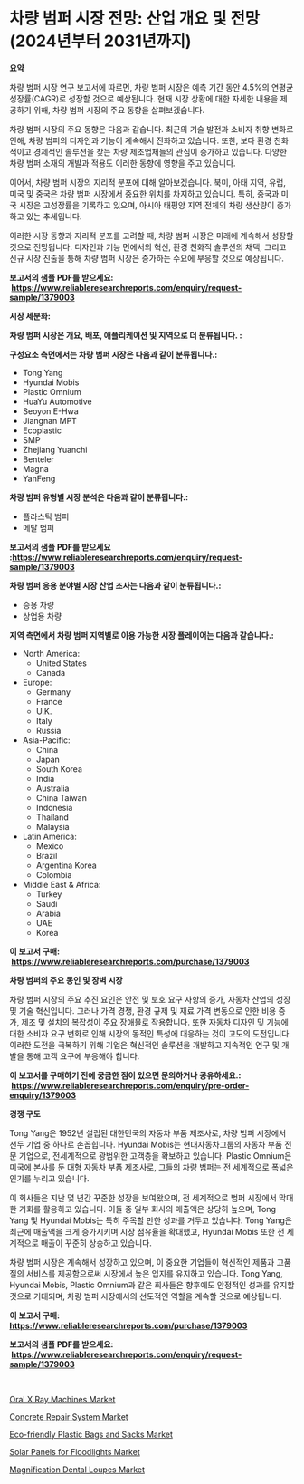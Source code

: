 <p><h1>차량 범퍼 시장 전망: 산업 개요 및 전망 (2024년부터 2031년까지)</h1></p><p><strong>요약</strong></p>
<p><p>차량 범퍼 시장 연구 보고서에 따르면, 차량 범퍼 시장은 예측 기간 동안 4.5%의 연평균 성장률(CAGR)로 성장할 것으로 예상됩니다. 현재 시장 상황에 대한 자세한 내용을 제공하기 위해, 차량 범퍼 시장의 주요 동향을 살펴보겠습니다.</p><p>차량 범퍼 시장의 주요 동향은 다음과 같습니다. 최근의 기술 발전과 소비자 취향 변화로 인해, 차량 범퍼의 디자인과 기능이 계속해서 진화하고 있습니다. 또한, 보다 환경 친화적이고 경제적인 솔루션을 찾는 차량 제조업체들의 관심이 증가하고 있습니다. 다양한 차량 범퍼 소재의 개발과 적용도 이러한 동향에 영향을 주고 있습니다.</p><p>이어서, 차량 범퍼 시장의 지리적 분포에 대해 알아보겠습니다. 북미, 아태 지역, 유럽, 미국 및 중국은 차량 범퍼 시장에서 중요한 위치를 차지하고 있습니다. 특히, 중국과 미국 시장은 고성장률을 기록하고 있으며, 아시아 태평양 지역 전체의 차량 생산량이 증가하고 있는 추세입니다.</p><p>이러한 시장 동향과 지리적 분포를 고려할 때, 차량 범퍼 시장은 미래에 계속해서 성장할 것으로 전망됩니다. 디자인과 기능 면에서의 혁신, 환경 친화적 솔루션의 채택, 그리고 신규 시장 진출을 통해 차량 범퍼 시장은 증가하는 수요에 부응할 것으로 예상됩니다.</p></p>
<p><strong>보고서의 샘플 PDF를 받으세요: &nbsp;<a href="https://www.reliableresearchreports.com/enquiry/request-sample/1379003">https://www.reliableresearchreports.com/enquiry/request-sample/1379003</a></strong></p>
<p><strong>시장 세분화:</strong></p>
<p><strong> 차량 범퍼 시장은 개요, 배포, 애플리케이션 및 지역으로 더 분류됩니다. :</strong></p>
<p><strong>구성요소 측면에서는 차량 범퍼 시장은 다음과 같이 분류됩니다.:</strong></p>
<p><ul><li>Tong Yang</li><li>Hyundai Mobis</li><li>Plastic Omnium</li><li>HuaYu Automotive</li><li>Seoyon E-Hwa</li><li>Jiangnan MPT</li><li>Ecoplastic</li><li>SMP</li><li>Zhejiang Yuanchi</li><li>Benteler</li><li>Magna</li><li>YanFeng</li></ul></p>
<p><strong> 차량 범퍼 유형별 시장 분석은 다음과 같이 분류됩니다.:</strong></p>
<p><ul><li>플라스틱 범퍼</li><li>메탈 범퍼</li></ul></p>
<p><strong>보고서의 샘플 PDF를 받으세요 :<a href="https://www.reliableresearchreports.com/enquiry/request-sample/1379003">https://www.reliableresearchreports.com/enquiry/request-sample/1379003</a></strong></p>
<p><strong> 차량 범퍼 응용 분야별 시장 산업 조사는 다음과 같이 분류됩니다.:</strong></p>
<p><ul><li>승용 차량</li><li>상업용 차량</li></ul></p>
<p><strong>지역 측면에서 차량 범퍼 지역별로 이용 가능한 시장 플레이어는 다음과 같습니다.:</strong></p>
<p><ul>
    <li>
        North America:
        <ul>
            <li>United States</li>
            <li>Canada</li>
        </ul>
    </li>
    <li>
        Europe:
        <ul>
            <li>Germany</li>
            <li>France</li>
            <li>U.K.</li>
            <li>Italy</li>
            <li>Russia</li>
        </ul>
    </li>
    <li>
        Asia-Pacific:
        <ul>
            <li>China</li>
            <li>Japan</li>
            <li>South Korea</li>
            <li>India</li>
            <li>Australia</li>
            <li>China Taiwan</li>
            <li>Indonesia</li>
            <li>Thailand</li>
            <li>Malaysia</li>
        </ul>
    </li>
    <li>
        Latin America:
        <ul>
            <li>Mexico</li>
            <li>Brazil</li>
            <li>Argentina Korea</li>
            <li>Colombia</li>
        </ul>
    </li>
    <li>
        Middle East & Africa:
        <ul>
            <li>Turkey</li>
            <li>Saudi</li>
            <li>Arabia</li>
            <li>UAE</li>
            <li>Korea</li>
        </ul>
    </li>
    </ul></p>
<p><strong>이 보고서 구매: &nbsp;<a href="https://www.reliableresearchreports.com/purchase/1379003">https://www.reliableresearchreports.com/purchase/1379003</a></strong></p>
<p><strong>차량 범퍼의 주요 동인 및 장벽 시장</strong></p>
<p><p>차량 범퍼 시장의 주요 추진 요인은 안전 및 보호 요구 사항의 증가, 자동차 산업의 성장 및 기술 혁신입니다. 그러나 가격 경쟁, 환경 규제 및 재료 가격 변동으로 인한 비용 증가, 제조 및 설치의 복잡성이 주요 장애물로 작용합니다. 또한 자동차 디자인 및 기능에 대한 소비자 요구 변화로 인해 시장의 동적인 특성에 대응하는 것이 고도의 도전입니다.이러한 도전을 극복하기 위해 기업은 혁신적인 솔루션을 개발하고 지속적인 연구 및 개발을 통해 고객 요구에 부응해야 합니다.</p></p>
<p><strong>이 보고서를 구매하기 전에 궁금한 점이 있으면 문의하거나 공유하세요.: &nbsp;<a href="https://www.reliableresearchreports.com/enquiry/pre-order-enquiry/1379003">https://www.reliableresearchreports.com/enquiry/pre-order-enquiry/1379003</a></strong></p>
<p><strong>경쟁 구도</strong></p>
<p><p>Tong Yang은 1952년 설립된 대한민국의 자동차 부품 제조사로, 차량 범퍼 시장에서 선두 기업 중 하나로 손꼽힙니다. Hyundai Mobis는 현대자동차그룹의 자동차 부품 전문 기업으로, 전세계적으로 광범위한 고객층을 확보하고 있습니다. Plastic Omnium은 미국에 본사를 둔 대형 자동차 부품 제조사로, 그들의 차량 범퍼는 전 세계적으로 폭넓은 인기를 누리고 있습니다.</p><p>이 회사들은 지난 몇 년간 꾸준한 성장을 보여왔으며, 전 세계적으로 범퍼 시장에서 막대한 기회를 활용하고 있습니다. 이들 중 일부 회사의 매출액은 상당히 높으며, Tong Yang 및 Hyundai Mobis는 특히 주목할 만한 성과를 거두고 있습니다. Tong Yang은 최근에 매출액을 크게 증가시키며 시장 점유율을 확대했고, Hyundai Mobis 또한 전 세계적으로 매출이 꾸준히 상승하고 있습니다.</p><p>차량 범퍼 시장은 계속해서 성장하고 있으며, 이 중요한 기업들이 혁신적인 제품과 고품질의 서비스를 제공함으로써 시장에서 높은 입지를 유지하고 있습니다. Tong Yang, Hyundai Mobis, Plastic Omnium과 같은 회사들은 향후에도 안정적인 성과를 유지할 것으로 기대되며, 차량 범퍼 시장에서의 선도적인 역할을 계속할 것으로 예상됩니다.</p></p>
<p><strong>이 보고서 구매: &nbsp; <a href="https://www.reliableresearchreports.com/purchase/1379003">https://www.reliableresearchreports.com/purchase/1379003</a></strong></p>
<p><strong>보고서의 샘플 PDF를 받으세요: &nbsp;<a href="https://www.reliableresearchreports.com/enquiry/request-sample/1379003">https://www.reliableresearchreports.com/enquiry/request-sample/1379003</a></strong><strong></strong></p>
<p>&nbsp;</p>
<p><p><a href="https://flame-sidecar-702.notion.site/Oral-X-Ray-Machines-Market-Analysis-Examines-its-Scope-on-Growth-Opportunities-and-Forecasted-Trend-edb9b4b0de6a4cedb80350c52a49267a">Oral X Ray Machines Market</a></p><p><a href="https://issuu.com/reportprime-2/docs/concrete-repair-system-market-size-2030.pptx">Concrete Repair System Market</a></p><p><a href="https://github.com/ashepherd82/Market-Research-Report-List-3/blob/main/eco-friendly-plastic-bags-and-sacks-market.md">Eco-friendly Plastic Bags and Sacks Market</a></p><p><a href="https://issuu.com/reportprime-2/docs/solar-panels-for-floodlights-market-size-2030.pptx">Solar Panels for Floodlights Market</a></p><p><a href="https://pretty-mail-caf.notion.site/Magnification-Dental-Loupes-Market-Size-Growing-and-Forecasted-for-period-from-2024-2031-and-provi-9ef2c5999e4541bdb301065287f4ecb8">Magnification Dental Loupes Market</a></p></p>